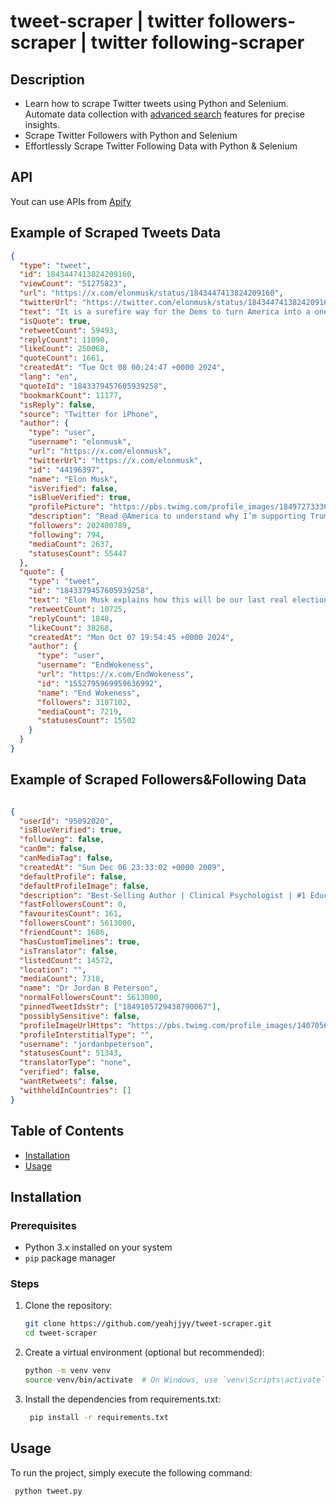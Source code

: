 # tweet-scraper | twitter followers-scraper | twitter following-scraper

## Description

- Learn how to scrape Twitter tweets using Python and Selenium. Automate data collection with [advanced search](https://github.com/igorbrigadir/twitter-advanced-search) features for precise insights.
- Scrape Twitter Followers with Python and Selenium
- Effortlessly Scrape Twitter Following Data with Python & Selenium

## API
Yout can use APIs from [Apify](https://apify.com/)

## Example of Scraped Tweets Data

```json
{
  "type": "tweet",
  "id": 1843447413824209160,
  "viewCount": "51275823",
  "url": "https://x.com/elonmusk/status/1843447413824209160",
  "twitterUrl": "https://twitter.com/elonmusk/status/1843447413824209160",
  "text": "It is a surefire way for the Dems to turn America into a one-party state, just like California.",
  "isQuote": true,
  "retweetCount": 59493,
  "replyCount": 11090,
  "likeCount": 250068,
  "quoteCount": 1661,
  "createdAt": "Tue Oct 08 00:24:47 +0000 2024",
  "lang": "en",
  "quoteId": "1843379457605939258",
  "bookmarkCount": 11177,
  "isReply": false,
  "source": "Twitter for iPhone",
  "author": {
    "type": "user",
    "username": "elonmusk",
    "url": "https://x.com/elonmusk",
    "twitterUrl": "https://x.com/elonmusk",
    "id": "44196397",
    "name": "Elon Musk",
    "isVerified": false,
    "isBlueVerified": true,
    "profilePicture": "https://pbs.twimg.com/profile_images/1849727333617573888/HBgPUrjG_normal.jpg",
    "description": "Read @America to understand why I’m supporting Trump for President",
    "followers": 202400789,
    "following": 794,
    "mediaCount": 2637,
    "statusesCount": 55447
  },
  "quote": {
    "type": "tweet",
    "id": "1843379457605939258",
    "text": "Elon Musk explains how this will be our last real election if Kamala Harris wins. Everyone must watch this.",
    "retweetCount": 10725,
    "replyCount": 1848,
    "likeCount": 38268,
    "createdAt": "Mon Oct 07 19:54:45 +0000 2024",
    "author": {
      "type": "user",
      "username": "EndWokeness",
      "url": "https://x.com/EndWokeness",
      "id": "1552795969959636992",
      "name": "End Wokeness",
      "followers": 3107102,
      "mediaCount": 7219,
      "statusesCount": 15502
    }
  }
}
```

## Example of Scraped Followers&Following Data

```json

{
  "userId": "95092020",
  "isBlueVerified": true,
  "following": false,
  "canDm": false,
  "canMediaTag": false,
  "createdAt": "Sun Dec 06 23:33:02 +0000 2009",
  "defaultProfile": false,
  "defaultProfileImage": false,
  "description": "Best-Selling Author | Clinical Psychologist | #1 Education Podcast | Enroll to @petersonacademy now:",
  "fastFollowersCount": 0,
  "favouritesCount": 161,
  "followersCount": 5613000,
  "friendCount": 1686,
  "hasCustomTimelines": true,
  "isTranslator": false,
  "listedCount": 14572,
  "location": "",
  "mediaCount": 7318,
  "name": "Dr Jordan B Peterson",
  "normalFollowersCount": 5613000,
  "pinnedTweetIdsStr": ["1849105729438790067"],
  "possiblySensitive": false,
  "profileImageUrlHttps": "https://pbs.twimg.com/profile_images/1407056014776614923/TKBC60e1_normal.jpg",
  "profileInterstitialType": "",
  "username": "jordanbpeterson",
  "statusesCount": 51343,
  "translatorType": "none",
  "verified": false,
  "wantRetweets": false,
  "withheldInCountries": []
}

```

## Table of Contents

- [Installation](#installation)
- [Usage](#usage)


## Installation

### Prerequisites

- Python 3.x installed on your system
- `pip` package manager

### Steps

1. Clone the repository:
   ```bash
   git clone https://github.com/yeahjjyy/tweet-scraper.git
   cd tweet-scraper
2. Create a virtual environment (optional but recommended):
   ```bash
   python -m venv venv
   source venv/bin/activate  # On Windows, use `venv\Scripts\activate`
3. Install the dependencies from requirements.txt:
   ```bash
    pip install -r requirements.txt

## Usage
To run the project, simply execute the following command:
   ```bash
    python tweet.py
